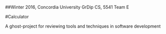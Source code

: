 ##Winter 2016, Concordia University GrDip CS, 5541 Team E

#Calculator

A ghost-project for reviewing tools and techniques in software development
